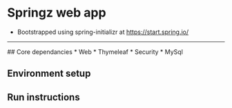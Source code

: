 # Springz  web app
* Bootstrapped using spring-initializr at https://start.spring.io/

<hr>
## Core dependancies
* Web
* Thymeleaf
* Security 
* MySql

## Environment setup


## Run instructions
